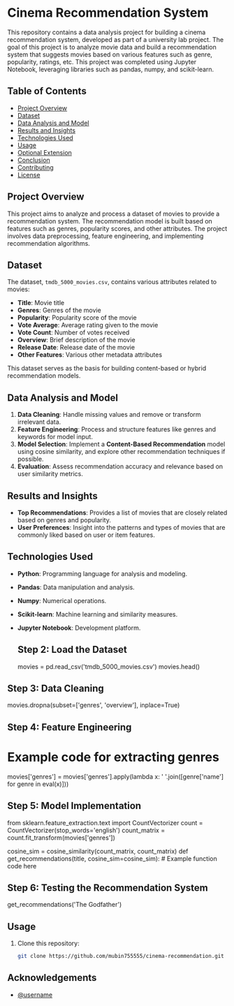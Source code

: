 
# Cinema Recommendation System

This repository contains a data analysis project for building a cinema recommendation system, developed as part of a university lab project. The goal of this project is to analyze movie data and build a recommendation system that suggests movies based on various features such as genre, popularity, ratings, etc. This project was completed using Jupyter Notebook, leveraging libraries such as pandas, numpy, and scikit-learn.

## Table of Contents
- [Project Overview](#project-overview)
- [Dataset](#dataset)
- [Data Analysis and Model](#data-analysis-and-model)
- [Results and Insights](#results-and-insights)
- [Technologies Used](#technologies-used)
- [Usage](#usage)
- [Optional Extension](#optional-extension)
- [Conclusion](#conclusion)
- [Contributing](#contributing)
- [License](#license)

## Project Overview
This project aims to analyze and process a dataset of movies to provide a recommendation system. The recommendation model is built based on features such as genres, popularity scores, and other attributes. The project involves data preprocessing, feature engineering, and implementing recommendation algorithms.

## Dataset
The dataset, `tmdb_5000_movies.csv`, contains various attributes related to movies:
- **Title**: Movie title
- **Genres**: Genres of the movie
- **Popularity**: Popularity score of the movie
- **Vote Average**: Average rating given to the movie
- **Vote Count**: Number of votes received
- **Overview**: Brief description of the movie
- **Release Date**: Release date of the movie
- **Other Features**: Various other metadata attributes

This dataset serves as the basis for building content-based or hybrid recommendation models.

## Data Analysis and Model
1. **Data Cleaning**: Handle missing values and remove or transform irrelevant data.
2. **Feature Engineering**: Process and structure features like genres and keywords for model input.
3. **Model Selection**: Implement a **Content-Based Recommendation** model using cosine similarity, and explore other recommendation techniques if possible.
4. **Evaluation**: Assess recommendation accuracy and relevance based on user similarity metrics.

## Results and Insights
- **Top Recommendations**: Provides a list of movies that are closely related based on genres and popularity.
- **User Preferences**: Insight into the patterns and types of movies that are commonly liked based on user or item features.

## Technologies Used
- **Python**: Programming language for analysis and modeling.
- **Pandas**: Data manipulation and analysis.
- **Numpy**: Numerical operations.
- **Scikit-learn**: Machine learning and similarity measures.
- **Jupyter Notebook**: Development platform.

  ## Step 2: Load the Dataset
  movies = pd.read_csv('tmdb_5000_movies.csv')
movies.head()
## Step 3: Data Cleaning
movies.dropna(subset=['genres', 'overview'], inplace=True)
## Step 4: Feature Engineering
# Example code for extracting genres
movies['genres'] = movies['genres'].apply(lambda x: ' '.join([genre['name'] for genre in eval(x)]))
## Step 5: Model Implementation

from sklearn.feature_extraction.text import CountVectorizer
count = CountVectorizer(stop_words='english')
count_matrix = count.fit_transform(movies['genres'])

cosine_sim = cosine_similarity(count_matrix, count_matrix)
def get_recommendations(title, cosine_sim=cosine_sim):
    # Example function code here

## Step 6: Testing the Recommendation System

get_recommendations('The Godfather')

## Usage
1. Clone this repository:
   ```bash
   git clone https://github.com/mubin755555/cinema-recommendation.git
## Acknowledgements

- [@username](https://github.com/)

   
